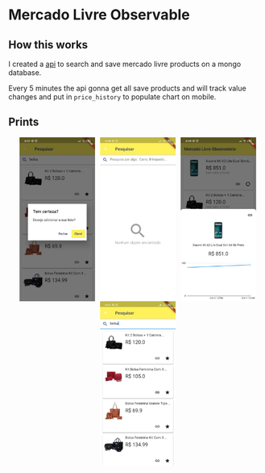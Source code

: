 # Mercado Livre Observable

## How this works

I created a [api](https://github.com/raphaelkieling/mercado-livre-observable) to search and save mercado livre products on a mongo database.

Every 5 minutes the api gonna get all save products and will track value changes and put in `price_history` to populate chart on mobile.

## Prints

<div style="display: flex; justify-content: center; align-items: center; flex-wrap: wrap;">
    <img src="./prints/modal.jpeg" width="150px" style="margin-left: 10px;">
    <img src="./prints/empty_products_search.jpeg" width="150px" style="margin-left: 10px;">
    <img src="./prints/modal_product.jpeg" width="150px" style="margin-left: 10px;">
    <img src="./prints/products_search.jpeg" width="150px" style="margin-left: 10px;">
</div>